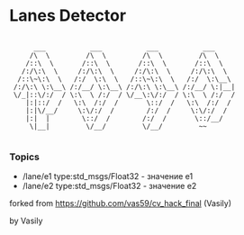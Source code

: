 # Lanes Detector 

```

      ___           ___           ___           ___     
     /\  \         /\  \         /\  \         /\  \    
    /::\  \       /::\  \       /::\  \       /::\  \   
   /:/\:\  \     /:/\:\  \     /:/\:\  \     /:/\:\  \  
  /::\~\:\  \   /:/  \:\  \   /::\~\:\  \   /:/  \:\__\ 
 /:/\:\ \:\__\ /:/__/ \:\__\ /:/\:\ \:\__\ /:/__/ \:|__|
 \/_|::\/:/  / \:\  \ /:/  / \/__\:\/:/  / \:\  \ /:/  /
    |:|::/  /   \:\  /:/  /       \::/  /   \:\  /:/  / 
    |:|\/__/     \:\/:/  /        /:/  /     \:\/:/  /  
    |:|  |        \::/  /        /:/  /       \::/__/   
     \|__|         \/__/         \/__/         ~~       
     
```
### Topics
 *  /lane/e1 type:std_msgs/Float32 - значение e1
 *  /lane/e2 type:std_msgs/Float32 - значение e2
 
forked from https://github.com/vas59/cv_hack_final (Vasily)

by Vasily
